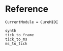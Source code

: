 Reference
===========

```@meta
CurrentModule = CureMIDI
```

```@docs
synth
tick_to_frame
tick_to_ms
ms_to_tick
```